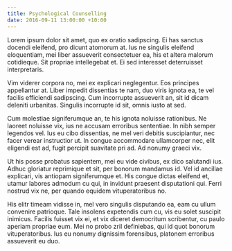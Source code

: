 ```yaml
---
title: Psychological Counselling
date: 2016-09-11 13:00:00 +10:00
---
```


Lorem ipsum dolor sit amet, quo ex oratio sadipscing. Ei has sanctus docendi eleifend, pro dicunt atomorum at. Ius ne singulis eleifend eloquentiam, mei liber assueverit consectetuer ea, his et altera malorum cotidieque. Sit propriae intellegebat et. Ei sed interesset deterruisset interpretaris.

Vim viderer corpora no, mei ex explicari neglegentur. Eos principes appellantur at. Liber impedit dissentias te nam, duo viris ignota ea, te vel facilis efficiendi sadipscing. Cum incorrupte assueverit an, sit id dicam deleniti urbanitas. Singulis incorrupte id sit, omnis iusto at sed.

Cum molestiae signiferumque an, te his ignota noluisse rationibus. Ne laoreet noluisse vix, ius ne accusam erroribus sententiae. In nibh semper legendos vel. Ius eu cibo dissentias, ne mel veri debitis suscipiantur, nec facer verear instructior ut. In congue accommodare ullamcorper nec, elit eligendi est ad, fugit percipit suavitate pri ad. Ad nonumy graeci vix.

Ut his posse probatus sapientem, mei eu vide civibus, ex dico salutandi ius. Adhuc gloriatur reprimique et sit, per bonorum mandamus id. Vel id ancillae explicari, vis antiopam signiferumque et. His congue dictas eleifend et, utamur labores admodum cu qui, in invidunt praesent disputationi qui. Ferri nostrud vix ne, per quando equidem vituperatoribus no.

His elitr timeam vidisse in, mel vero singulis disputando ea, eam cu ullum convenire patrioque. Tale insolens expetendis cum cu, vis eu solet suscipit inimicus. Facilis fuisset vix ei, et vix diceret democritum scribentur, cu paulo aperiam propriae eum. Mei no probo zril definiebas, qui id quot bonorum vituperatoribus. Ius eu nonumy dignissim forensibus, platonem erroribus assueverit eu duo.